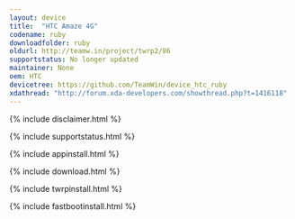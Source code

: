 ```yaml
---
layout: device
title:  "HTC Amaze 4G"
codename: ruby
downloadfolder: ruby
oldurl: http://teamw.in/project/twrp2/86
supportstatus: No longer updated
maintainer: None
oem: HTC
devicetree: https://github.com/TeamWin/device_htc_ruby
xdathread: "http://forum.xda-developers.com/showthread.php?t=1416118"
---
```


{% include disclaimer.html %}

{% include supportstatus.html %}

{% include appinstall.html %}

{% include download.html %}

{% include twrpinstall.html %}

{% include fastbootinstall.html %}
